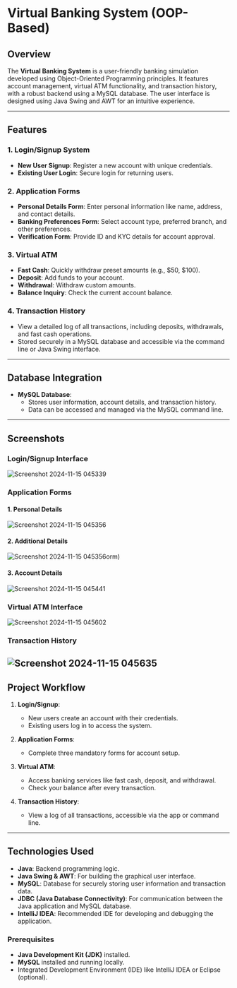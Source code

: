 # Virtual Banking System (OOP-Based)

## Overview
The **Virtual Banking System** is a user-friendly banking simulation developed using Object-Oriented Programming principles. It features account management, virtual ATM functionality, and transaction history, with a robust backend using a MySQL database. The user interface is designed using Java Swing and AWT for an intuitive experience.

---

## Features
### 1. Login/Signup System
- **New User Signup**: Register a new account with unique credentials.
- **Existing User Login**: Secure login for returning users.

### 2. Application Forms
- **Personal Details Form**: Enter personal information like name, address, and contact details.
- **Banking Preferences Form**: Select account type, preferred branch, and other preferences.
- **Verification Form**: Provide ID and KYC details for account approval.

### 3. Virtual ATM
- **Fast Cash**: Quickly withdraw preset amounts (e.g., $50, $100).
- **Deposit**: Add funds to your account.
- **Withdrawal**: Withdraw custom amounts.
- **Balance Inquiry**: Check the current account balance.

### 4. Transaction History
- View a detailed log of all transactions, including deposits, withdrawals, and fast cash operations.
- Stored securely in a MySQL database and accessible via the command line or Java Swing interface.

---

## Database Integration
- **MySQL Database**:
  - Stores user information, account details, and transaction history.
  - Data can be accessed and managed via the MySQL command line.

---

## Screenshots

### Login/Signup Interface
![Screenshot 2024-11-15 045339](https://github.com/user-attachments/assets/f3c5cdf9-bd40-4847-8bf6-aa3914fa7c37)


### Application Forms
#### 1. Personal Details
![Screenshot 2024-11-15 045356](https://github.com/user-attachments/assets/1303efa2-fb98-4039-8712-3fe12c64ac45)

#### 2. Additional Details
![Screenshot 2024-11-15 045356](https://github.com/user-attachments/assets/1303efa2-fb98-4039-8712-3fe12c64ac45)orm)

#### 3. Account Details
![Screenshot 2024-11-15 045441](https://github.com/user-attachments/assets/cf5a2d96-62c5-4261-8230-a9cfa5aff7bb)

### Virtual ATM Interface
![Screenshot 2024-11-15 045602](https://github.com/user-attachments/assets/b550848b-a17d-4e86-9274-79d3434b9135)


### Transaction History
![Screenshot 2024-11-15 045635](https://github.com/user-attachments/assets/0269983c-a7a7-4400-9d10-0baad2dac961)
---

## Project Workflow
1. **Login/Signup**:
   - New users create an account with their credentials.
   - Existing users log in to access the system.

2. **Application Forms**:
   - Complete three mandatory forms for account setup.

3. **Virtual ATM**:
   - Access banking services like fast cash, deposit, and withdrawal.
   - Check your balance after every transaction.

4. **Transaction History**:
   - View a log of all transactions, accessible via the app or command line.

---
## Technologies Used
- **Java**: Backend programming logic.
- **Java Swing & AWT**: For building the graphical user interface.
- **MySQL**: Database for securely storing user information and transaction data.
- **JDBC (Java Database Connectivity)**: For communication between the Java application and MySQL database.
- **IntelliJ IDEA**: Recommended IDE for developing and debugging the application.


### Prerequisites
- **Java Development Kit (JDK)** installed.
- **MySQL** installed and running locally.
- Integrated Development Environment (IDE) like IntelliJ IDEA or Eclipse (optional).

